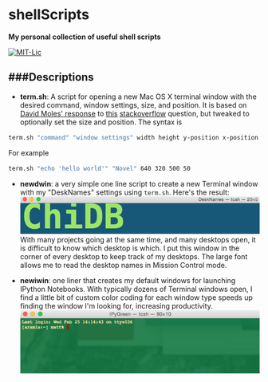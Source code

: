 # shellScripts
**My personal collection of useful shell scripts**

[![MIT-Lic](http://img.shields.io/badge/license-MIT-blue.svg?style=flat)](https://github.com/mattgiguere/shellScripts/blob/master/LICENSE)

###Descriptions
---------------------------------
- **term.sh**: A script for opening a new Mac OS X terminal window with the desired command, window settings, size, and position. It is based on [David Moles' response](http://stackoverflow.com/a/28373404/3854235) to [this](http://stackoverflow.com/questions/4404242/programmatically-launch-terminal-app-with-a-specified-command-and-custom-colors) [stackoverflow](stackoverflow.com) question, but tweaked to optionally set the size and position.
The syntax is
```sh
term.sh "command" "window settings" width height y-position x-position
```
For example
```sh
term.sh "echo 'hello world'" "Novel" 640 320 500 50
```
- **newdwin**: a very simple one line script to create a new Terminal window with my "DeskNames" settings using `term.sh`. Here's the result:
![DeskNames Example](images/DeskNames.png)
With many projects going at the same time, and many desktops open, it is difficult to know which desktop is which. I put this window in the corner of every desktop to keep track of my desktops. The large font allows me to read the desktop names in Mission Control mode.

- **newiwin**: one liner that creates my default windows for launching IPython Notebooks. With typically dozens of Terminal windows open, I find a little bit of custom color coding for each window type speeds up finding the window I'm looking for, increasing productivity.
![IPy Green Example](images/IPyGreen.png)
